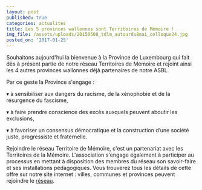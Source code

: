 ```yaml
---
layout: post
published: true
categories: actualites
title: Les 5 provinces wallonnes sont Territoires de Mémoire !
img_file: /assets/uploads/20150508_tdlm_autourdu8mai_colloque24.jpg
posted_on: '2017-01-25'
---
```

Souhaitons aujourd'hui la bienvenue à la Province de Luxembourg qui fait dès à présent partie de notre réseau Territoires de Mémoire et rejoint ainsi les 4 autres provinces wallonnes déjà partenaires de notre ASBL.

Par ce geste la Province s'engage :

▾ à sensibiliser aux dangers du racisme, de la xénophobie et de la résurgence du fascisme,

▾ à faire prendre conscience des excès auxquels peuvent aboutir les exclusions,

▾ à favoriser un consensus démocratique et la construction d’une société juste, progressiste et fraternelle.

Rejoindre le réseau Territoire de Mémoire, c'est un partenariat avec les Territoires de la Mémoire. L'association s'engage également à participer au processus en mettant à disposition des membres du réseau son savoir-faire et ses installations pédagogiques. Vous trouverez tous les détails de cette offre sur notre site internet : villes, communes et provinces peuvent rejoindre le [réseau](/reseau/).
